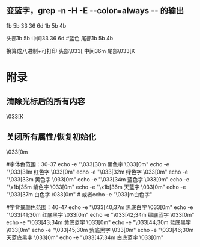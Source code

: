 ## 变蓝字，grep -n -H -E --color=always -- 的输出
1b 5b 33 36 6d 1b 5b 4b

头部1b 5b
中间33 36 6d #蓝色
尾部1b 5b 4b

换算成八进制+可打印
头部\033[
中间36m
尾部\033[K

# 附录
## 清除光标后的所有内容
\033[K
## 关闭所有属性/恢复初始化
\033[0m

#字体色范围：30-37 
echo -e "\033[30m 黑色字 \033[0m"
echo -e "\033[31m 红色字 \033[0m"
echo -e "\033[32m 绿色字 \033[0m"
echo -e "\033[33m 黄色字 \033[0m"
echo -e "\033[34m 蓝色字 \033[0m"
echo -e "\x1b[35m 紫色字 \033[0m"
echo -e "\x1b[36m 天蓝字 \033[0m"
echo -e "\033[37m 白色字 \033[0m" # 或者echo -e "\033[m白色字"

#字背景颜色范围：40-47 
echo -e "\033[40;37m 黑底白字 \033[0m"
echo -e "\033[41;30m 红底黑字 \033[0m"
echo -e "\033[42;34m 绿底蓝字 \033[0m"
echo -e "\033[43;34m 黄底蓝字 \033[0m"
echo -e "\033[44;30m 蓝底黑字 \033[0m"
echo -e "\033[45;30m 紫底黑字 \033[0m"
echo -e "\033[46;30m 天蓝底黑字 \033[0m"
echo -e "\033[47;34m 白底蓝字 \033[0m"